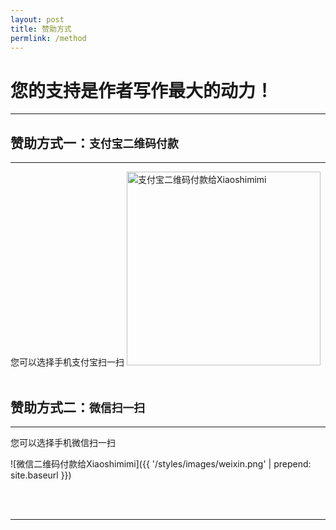 ```yaml
---
layout: post
title: 赞助方式
permlink: /method
---
```


您的支持是作者写作最大的动力！
==============================

<hr>

赞助方式一：`支付宝二维码付款`
------------------------------

<hr>
您可以选择手机支付宝扫一扫

<img src="{{ '/styles/images/zhifubao.PNG' | prepend: site.baseurl }}" alt="支付宝二维码付款给Xiaoshimimi" width="310" />

<br>
<br>

赞助方式二：`微信扫一扫`
------------------------------

<hr>
您可以选择手机微信扫一扫

![微信二维码付款给Xiaoshimimi]({{ '/styles/images/weixin.png' | prepend: site.baseurl }})

<br>
<br>

<hr>
